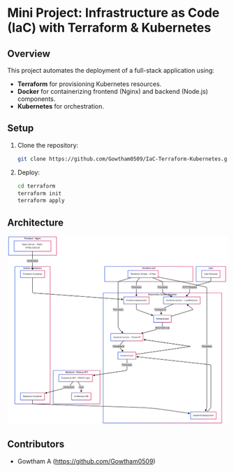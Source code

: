 # Mini Project: Infrastructure as Code (IaC) with Terraform & Kubernetes

## Overview

This project automates the deployment of a full-stack application using:

- **Terraform** for provisioning Kubernetes resources.
- **Docker** for containerizing frontend (Nginx) and backend (Node.js) components.
- **Kubernetes** for orchestration.

## Setup

1. Clone the repository:
   ```bash
   git clone https://github.com/Gowtham0509/IaC-Terraform-Kubernetes.git
   ```
2. Deploy:
   ```bash
   cd terraform
   terraform init
   terraform apply
   ```

## Architecture

![Architecture Diagram](./architecture.png)

## Contributors

- Gowtham A (https://github.com/Gowtham0509)
